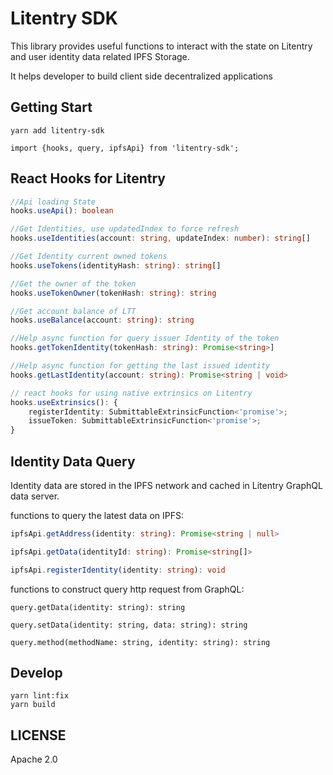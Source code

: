 # Litentry SDK

This library provides useful functions to interact with the state on Litentry and user identity data related IPFS Storage.

It helps developer to build client side decentralized applications

## Getting Start 

```
yarn add litentry-sdk

import {hooks, query, ipfsApi} from 'litentry-sdk';

```

## React Hooks for Litentry

```typescript
//Api loading State
hooks.useApi(): boolean

//Get Identities, use updatedIndex to force refresh
hooks.useIdentities(account: string, updateIndex: number): string[]

//Get Identity current owned tokens
hooks.useTokens(identityHash: string): string[]

//Get the owner of the token 
hooks.useTokenOwner(tokenHash: string): string

//Get account balance of LTT 
hooks.useBalance(account: string): string

//Help async function for query issuer Identity of the token
hooks.getTokenIdentity(tokenHash: string): Promise<string>]

//Help async function for getting the last issued identity
hooks.getLastIdentity(account: string): Promise<string | void>

// react hooks for using native extrinsics on Litentry
hooks.useExtrinsics(): {
  	registerIdentity: SubmittableExtrinsicFunction<'promise'>;
  	issueToken: SubmittableExtrinsicFunction<'promise'>;
}

```

## Identity Data Query

Identity data are stored in the IPFS network and cached in Litentry GraphQL data server. 

functions to query the latest data on IPFS:

```typescript
ipfsApi.getAddress(identity: string): Promise<string | null>

ipfsApi.getData(identityId: string): Promise<string[]>

ipfsApi.registerIdentity(identity: string): void
```

functions to construct query http request  from GraphQL:

```
query.getData(identity: string): string

query.setData(identity: string, data: string): string

query.method(methodName: string, identity: string): string 
```

## Develop

```
yarn lint:fix
yarn build
```

## LICENSE
Apache 2.0

